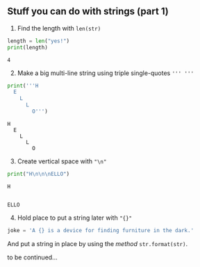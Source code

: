 ## Stuff you can do with strings (part 1)



1. Find the length with `len(str)`
```python
length = len("yes!")
print(length)
```
```
4
```

2. Make a big multi-line string using triple single-quotes `''' '''`
```python
print('''H
  E
    L
      L
        O''')
```
```
H
  E
    L
      L
        O
```

3. Create vertical space with `"\n"`
```python
print("H\n\n\nELLO")
```
```
H


ELLO
```

4. Hold place to put a string later with `"{}"`
```python
joke = 'A {} is a device for finding furniture in the dark.'
```
And put a string in place by using the *method* `str.format(str)`.

to be continued...
